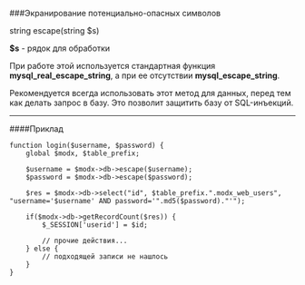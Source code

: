 ###Экранирование потенциально-опасных символов

string escape(string $s)

**$s** - рядок для обработки

При работе этой используется стандартная функция **mysql_real_escape_string**, а при ее отсутствии **mysql_escape_string**.

Рекомендуется всегда использовать этот метод для данных, перед тем как делать запрос в базу. Это позволит защитить базу от SQL-инъекций.

***

####Приклад

	function login($username, $password) {  
		global $modx, $table_prefix;  
		
		$username = $modx->db->escape($username);  
		$password = $modx->db->escape($password);   
		
		$res = $modx->db->select("id", $table_prefix.".modx_web_users",  "username='$username' AND password='".md5($password)."'");  
		
		if($modx->db->getRecordCount($res)) {  
			$_SESSION['userid'] = $id;  
			
			// прочие действия...  
		} else {  
			// подходящей записи не нашлось  
		}  
	}